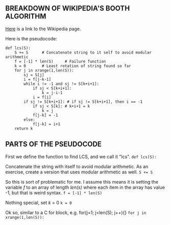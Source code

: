 ## BREAKDOWN OF WIKIPEDIA'S BOOTH ALGORITHM

[Here](https://en.wikipedia.org/wiki/Lexicographically_minimal_string_rotation#Booth.27s_Algorithm) is a link to the Wikipedia page.

Here is the pseudocode:
```
def lcs(S):
    S += S      # Concatenate string to it self to avoid modular arithmetic
    f = [-1] * len(S)     # Failure function
    k = 0       # Least rotation of string found so far
    for j in xrange(1,len(S)):
        sj = S[j]
        i = f[j-k-1]
        while i != -1 and sj != S[k+i+1]:
            if sj < S[k+i+1]:
                k = j-i-1
            i = f[i]
        if sj != S[k+i+1]: # if sj != S[k+i+1], then i == -1
            if sj < S[k]: # k+i+1 = k
                k = j
            f[j-k] = -1
        else:
            f[j-k] = i+1
    return k
```

## PARTS OF THE PSEUDOCODE

First we define the function to find LCS, and we call it "lcs".
`def lcs(S):`

Concatenate the string with itself to avoid modular arithmetic. As an exercise, create a version that uses modular arithmetic as well.
`S += S`

So this is sort of problematic for me. I assume this means it is setting the variable *f* to an array of length *len(s)* where each item in the array has value -1, but that is weird syntax.
`f = [-1] * len(S)`

Nothing special, set *k* = 0
`k = 0`

Ok so, similar to a C for block, e.g. for(j=1; j<len(S); j++){}
`for j in xrange(1,len(S)):`
